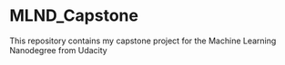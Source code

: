 # MLND_Capstone
This repository contains my capstone project for the Machine Learning Nanodegree from Udacity 
